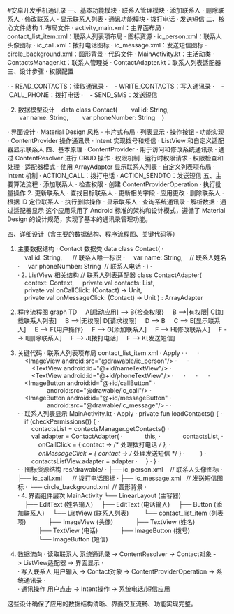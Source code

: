 #安卓开发手机通讯录
一、基本功能模块
·  联系人管理模块
·  添加联系人
·  删除联系人
·  修改联系人
·  显示联系人列表
·  通讯功能模块
·  拨打电话
·  发送短信
二、核心文件结构
1. 布局文件
·  activity_main.xml：主界面布局
·  contact_list_item.xml：联系人列表项布局
·  图标资源
·  ic_person.xml：联系人头像图标
·  ic_call.xml：拨打电话图标
·  ic_message.xml：发送短信图标
·  circle_background.xml：圆形背景
·  代码文件
·  MainActivity.kt：主活动类
·  ContactsManager.kt：联系人管理类
·  ContactAdapter.kt：联系人列表适配器
三、设计步骤
· 权限配置  


·          - READ_CONTACTS：读取通讯录
·     - WRITE_CONTACTS：写入通讯录
·     - CALL_PHONE：拨打电话
·     - SEND_SMS：发送短信
  
·  2. 数据模型设计
   data class Contact(
       val id: String,
       var name: String,
       var phoneNumber: String
   )

·  界面设计
·  Material Design 风格
·  卡片式布局
·  列表显示
·  操作按钮
·  功能实现
·  ContentProvider 操作通讯录
·  Intent 实现拨号和短信
·  ListView 和自定义适配器显示联系人
四、基本原理
·  ContentProvider
·  用于访问和修改系统通讯录
·  通过 ContentResolver 进行 CRUD 操作
·  权限机制
·  运行时权限请求
·  权限检查和处理
·  适配器模式
·  使用 ArrayAdapter 显示联系人列表
·  自定义列表项布局
·  Intent 机制
·  ACTION_CALL：拨打电话
·  ACTION_SENDTO：发送短信
五、主要算法流程
·  添加联系人
·  检查权限
·  创建 ContentProviderOperation
·  执行批量操作
2. 更新联系人
·  查找目标联系人
·  更新相关字段
·  应用更改
·  删除联系人
·  根据 ID 定位联系人
·  执行删除操作
·  显示联系人
·  查询系统通讯录
·  解析数据
·  通过适配器显示
这个应用采用了 Android 标准的架构和设计模式，遵循了 Material Design 的设计规范，实现了基本的通讯录管理功能。

四、详细设计（含主要的数据结构、程序流程图、关键代码等）
1. 主要数据结构
·  Contact 数据类
data class Contact(
·      val id: String,      // 联系人唯一标识
·      var name: String,    // 联系人姓名
·      var phoneNumber: String  // 联系人电话
·  )
·  
·  2. ListView 相关结构
// 联系人列表适配器
class ContactAdapter(
    context: Context,
    private val contacts: List<Contact>,
    private val onCallClick: (Contact) -> Unit,
    private val onMessageClick: (Contact) -> Unit
) : ArrayAdapter<Contact>

2. 程序流程图
graph TD
    A[启动应用] --> B{检查权限}
    B -->|有权限| C[加载联系人列表]
    B -->|无权限| D[请求权限]
    D --> B
    C --> E[显示联系人]
    E --> F{用户操作}
    F --> G[添加联系人]
    F --> H[修改联系人]
    F --> I[删除联系人]
    F --> J[拨打电话]
    F --> K[发送短信]

3. 关键代码
·  联系人列表项布局
contact_list_item.xml
·  Apply
·  <LinearLayout>
·      <!-- 联系人头像 -->
·      <ImageView android:src="@drawable/ic_person"/>
·      
·      <!-- 联系人信息 -->
·      <LinearLayout>
·          <TextView android:id="@+id/nameTextView"/>
·          <TextView android:id="@+id/phoneTextView"/>
·      </LinearLayout>
·      
·      <!-- 操作按钮 -->
·      <ImageButton android:id="@+id/callButton"
·                   android:src="@drawable/ic_call"/>
·      <ImageButton android:id="@+id/messageButton"
·                   android:src="@drawable/ic_message"/>
·  </LinearLayout>
·  
·  ·  联系人列表显示
MainActivity.kt
·  Apply
·  private fun loadContacts() {
·      if (checkPermissions()) {
·          contactsList = contactsManager.getContacts()
·          val adapter = ContactAdapter(
·              this,
·              contactsList,
·              onCallClick = { contact -> /* 处理拨打电话 */ },
·              onMessageClick = { contact -> /* 处理发送短信 */ }
·          )
·          contactsListView.adapter = adapter
·      }
·  }
·  
·  ·  图标资源结构
res/drawable/
·  ├── ic_person.xml    // 联系人头像图标
·  ├── ic_call.xml      // 拨打电话图标
·  ├── ic_message.xml   // 发送短信图标
·  └── circle_background.xml  // 圆形背景
·  
·  4. 界面组件层次
MainActivity
└── LinearLayout (主容器)
    ├── EditText (姓名输入)
    ├── EditText (电话输入)
    ├── Button (添加联系人)
    └── ListView (联系人列表)
        └── contact_list_item (列表项)
            ├── ImageView (头像)
            ├── TextView (姓名)
            ├── TextView (电话)
            ├── ImageButton (拨号)
            └── ImageButton (短信)

5. 数据流向
·  读取联系人
系统通讯录 -> ContentResolver -> Contact对象 -> ListView适配器 -> 界面显示
·  
·  写入联系人
用户输入 -> Contact对象 -> ContentProviderOperation -> 系统通讯录
·  
·  通讯操作
用户点击 -> Intent操作 -> 系统电话/短信应用  

这些设计确保了应用的数据结构清晰、界面交互流畅、功能实现完整。

